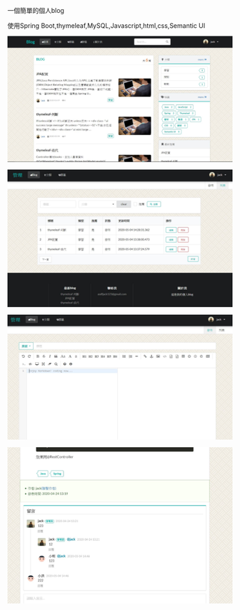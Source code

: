 一個簡單的個人blog

使用Spring Boot,thymeleaf,MySQL,Javascript,html,css,Semantic UI


![image](https://github.com/asdfjack123/testBlog/blob/master/src/main/resources/static/images/1.JPG)

![image](https://github.com/asdfjack123/testBlog/blob/master/src/main/resources/static/images/2.JPG)

![image](https://github.com/asdfjack123/testBlog/blob/master/src/main/resources/static/images/3.JPG)

![image](https://github.com/asdfjack123/testBlog/blob/master/src/main/resources/static/images/4.JPG)
